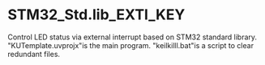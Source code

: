 # STM32_Std.lib_EXTI_KEY

Control LED status via external interrupt based on STM32 standard library.
"KUTemplate.uvprojx"is the main program.
"keilkilll.bat"is a script to clear redundant files.
